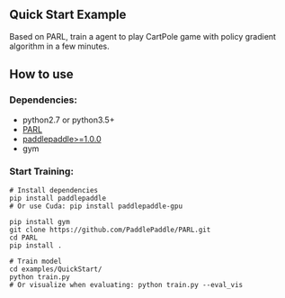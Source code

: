 ## Quick Start Example
Based on PARL, train a agent to play CartPole game with policy gradient algorithm in a few minutes.

## How to use
### Dependencies:

+ python2.7 or python3.5+
+ [PARL](https://github.com/PaddlePaddle/PARL)
+ [paddlepaddle>=1.0.0](https://github.com/PaddlePaddle/Paddle)
+ gym

### Start Training:
```
# Install dependencies
pip install paddlepaddle  
# Or use Cuda: pip install paddlepaddle-gpu

pip install gym
git clone https://github.com/PaddlePaddle/PARL.git
cd PARL
pip install .

# Train model
cd examples/QuickStart/
python train.py  
# Or visualize when evaluating: python train.py --eval_vis
